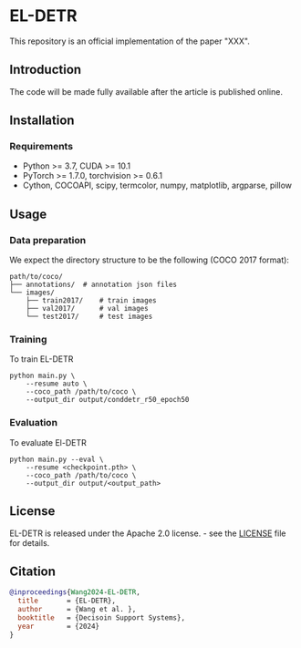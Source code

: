 # EL-DETR

This repository is an official implementation of the paper "XXX". 


## Introduction

The code will be made fully available after the article is published online.


## Installation

### Requirements
- Python >= 3.7, CUDA >= 10.1
- PyTorch >= 1.7.0, torchvision >= 0.6.1
- Cython, COCOAPI, scipy, termcolor, numpy, matplotlib, argparse, pillow

## Usage

### Data preparation
We expect the directory structure to be the following (COCO 2017 format):
```
path/to/coco/
├── annotations/  # annotation json files
└── images/
    ├── train2017/    # train images
    ├── val2017/      # val images
    └── test2017/     # test images
```

### Training

To train EL-DETR
```shell
python main.py \
    --resume auto \
    --coco_path /path/to/coco \
    --output_dir output/conddetr_r50_epoch50
```

### Evaluation
To evaluate El-DETR
```shell
python main.py --eval \
    --resume <checkpoint.pth> \
    --coco_path /path/to/coco \
    --output_dir output/<output_path>
```

## License

EL-DETR is released under the Apache 2.0 license. - see the [LICENSE](./LICENSE) file for details.


## Citation

```bibtex
@inproceedings{Wang2024-EL-DETR,
  title       = {EL-DETR},
  author      = {Wang et al. },
  booktitle   = {Decisoin Support Systems},
  year        = {2024}
}
```
